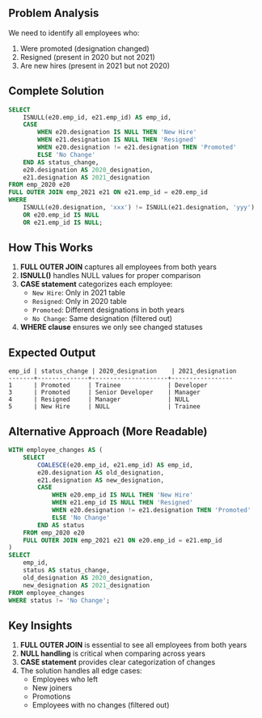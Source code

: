 ## Problem Analysis

We need to identify all employees who:

1. Were promoted (designation changed)
2. Resigned (present in 2020 but not 2021)
3. Are new hires (present in 2021 but not 2020)

## Complete Solution

```SQL
SELECT
    ISNULL(e20.emp_id, e21.emp_id) AS emp_id,
    CASE
        WHEN e20.designation IS NULL THEN 'New Hire'
        WHEN e21.designation IS NULL THEN 'Resigned'
        WHEN e20.designation != e21.designation THEN 'Promoted'
        ELSE 'No Change'
    END AS status_change,
    e20.designation AS 2020_designation,
    e21.designation AS 2021_designation
FROM emp_2020 e20
FULL OUTER JOIN emp_2021 e21 ON e21.emp_id = e20.emp_id
WHERE
    ISNULL(e20.designation, 'xxx') != ISNULL(e21.designation, 'yyy')
    OR e20.emp_id IS NULL
    OR e21.emp_id IS NULL;
```

## How This Works

1. **FULL OUTER JOIN** captures all employees from both years
2. **ISNULL()** handles NULL values for proper comparison
3. **CASE statement** categorizes each employee:
    - `New Hire`: Only in 2021 table
    - `Resigned`: Only in 2020 table
    - `Promoted`: Different designations in both years
    - `No Change`: Same designation (filtered out)
4. **WHERE clause** ensures we only see changed statuses

## Expected Output

```Plain
emp_id | status_change | 2020_designation    | 2021_designation
-------+--------------+---------------------+-----------------
1      | Promoted     | Trainee             | Developer
3      | Promoted     | Senior Developer    | Manager
4      | Resigned     | Manager             | NULL
5      | New Hire     | NULL                | Trainee
```

## Alternative Approach (More Readable)

```SQL
WITH employee_changes AS (
    SELECT
        COALESCE(e20.emp_id, e21.emp_id) AS emp_id,
        e20.designation AS old_designation,
        e21.designation AS new_designation,
        CASE
            WHEN e20.emp_id IS NULL THEN 'New Hire'
            WHEN e21.emp_id IS NULL THEN 'Resigned'
            WHEN e20.designation != e21.designation THEN 'Promoted'
            ELSE 'No Change'
        END AS status
    FROM emp_2020 e20
    FULL OUTER JOIN emp_2021 e21 ON e20.emp_id = e21.emp_id
)
SELECT
    emp_id,
    status AS status_change,
    old_designation AS 2020_designation,
    new_designation AS 2021_designation
FROM employee_changes
WHERE status != 'No Change';
```

## Key Insights

1. **FULL OUTER JOIN** is essential to see all employees from both years
2. **NULL handling** is critical when comparing across years
3. **CASE statement** provides clear categorization of changes
4. The solution handles all edge cases:
    - Employees who left
    - New joiners
    - Promotions
    - Employees with no changes (filtered out)